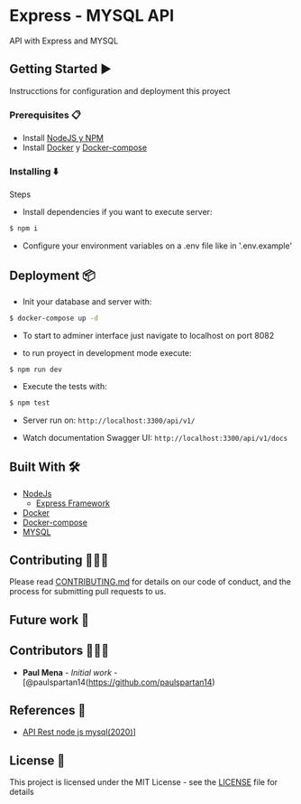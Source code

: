 # Express - MYSQL API

API with Express and MYSQL

## Getting Started :arrow_forward:

Instrucctions for configuration and deployment this proyect

### Prerequisites :clipboard:

- Install [NodeJS y NPM](https://nodejs.org/es/download/)
- Install [Docker](https://docs.docker.com/engine/install/) y [Docker-compose](https://docs.docker.com/compose/install/)

### Installing :arrow_down:

Steps

- Install dependencies if you want to execute server:
```sh
$ npm i
```
- Configure your environment variables on a .env file like in '.env.example'

## Deployment :package:

- Init your database and server with:
```sh
$ docker-compose up -d
```

- To start to adminer interface just navigate to localhost on port 8082


- to run proyect in development mode execute:
```
$ npm run dev
```

- Execute the tests with:
```sh
$ npm test
```

- Server run on:
`http://localhost:3300/api/v1/`

- Watch documentation Swagger UI:
`http://localhost:3300/api/v1/docs`

## Built With :hammer_and_wrench:

- [NodeJs](https://nodejs.org/es/)
  - [Express Framework](https://expressjs.com/es/)
- [Docker](https://docs.docker.com/)
- [Docker-compose](https://docs.docker.com/compose/)
- [MYSQL](https://www.mysql.com/)

## Contributing :family_man_man_boy:

Please read [CONTRIBUTING.md](https://www.aaaimx.org/cod) for details on our code of conduct, and the process for submitting pull requests to us.

## Future work :rocket:

## Contributors :family_man_man_boy:

- **Paul Mena** - _Initial work_ - [@paulspartan14(https://github.com/paulspartan14)

## References :link:

- [API Rest node js mysql(2020)](https://www.youtube.com/watch?v=_Fh13KHVJU0&list=PLTUzJ8zLXj1zabIVKysqm_VjO6-jpyUIz)]

## License :page_facing_up:

This project is licensed under the MIT License - see the [LICENSE](LICENSE) file for details
